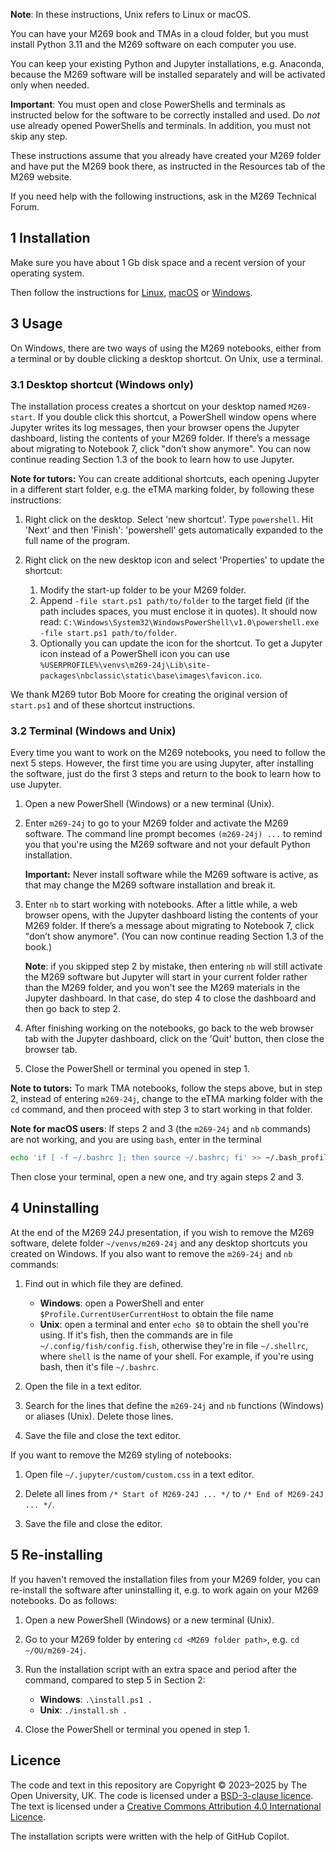 **Note**: In these instructions, Unix refers to Linux or macOS.

You can have your M269 book and TMAs in a cloud folder, but you must
install Python 3.11 and the M269 software on each computer you use.

You can keep your existing Python and Jupyter installations, e.g. Anaconda,
because the M269 software will be installed separately and will be activated
only when needed.

**Important**: You must open and close PowerShells and terminals as instructed below
for the software to be correctly installed and used.
Do _not_ use already opened PowerShells and terminals.
In addition, you must not skip any step.

These instructions assume that you already have created your M269 folder and
have put the M269 book there, as instructed in the Resources tab of the M269 website.

If you need help with the following instructions, ask in the M269 Technical Forum.

## 1 Installation

Make sure you have about 1 Gb disk space and a recent version of your operating system.

Then follow the instructions for [Linux](intsall-linux.md),
[macOS](install-mac.md) or [Windows](install-windows.md).

## 3 Usage

On Windows, there are two ways of using the M269 notebooks, either from a terminal
or by double clicking a desktop shortcut. On Unix, use a terminal.

### 3.1 Desktop shortcut (Windows only)

The installation process creates a shortcut on your desktop named `M269-start`.
If you double click this shortcut, a PowerShell window opens where Jupyter writes its log messages,
then your browser opens the Jupyter dashboard, listing the contents of your M269 folder.
If there’s a message about migrating to Notebook 7, click "don’t show anymore".
You can now continue reading Section 1.3 of the book to learn how to use Jupyter.

**Note for tutors:** You can create additional shortcuts, each opening Jupyter in
a different start folder, e.g. the eTMA marking folder, by following these instructions:

1. Right click on the desktop. Select 'new shortcut'. Type `powershell`.
   Hit 'Next' and then 'Finish': 'powershell' gets automatically expanded to the full name of the program.

2. Right click on the new desktop icon and select 'Properties' to update the shortcut:

   1. Modify the start-up folder to be your M269 folder.
   2. Append `-file start.ps1 path/to/folder` to the target field
      (if the path includes spaces, you must enclose it in quotes). It should now read:
      `C:\Windows\System32\WindowsPowerShell\v1.0\powershell.exe -file start.ps1 path/to/folder`.
   3. Optionally you can update the icon for the shortcut. To get a Jupyter icon
      instead of a PowerShell icon you can use
      `%USERPROFILE%\venvs\m269-24j\Lib\site-packages\nbclassic\static\base\images\favicon.ico`.

We thank M269 tutor Bob Moore for creating the original version of `start.ps1`
and of these shortcut instructions.

### 3.2 Terminal (Windows and Unix)

Every time you want to work on the M269 notebooks, you need to follow the next 5 steps.
However, the first time you are using Jupyter, after installing the software,
just do the first 3 steps and return to the book to learn how to use Jupyter.

1. Open a new PowerShell (Windows) or a new terminal (Unix).

2. Enter `m269-24j` to go to your M269 folder and activate the M269 software.
   The command line prompt becomes `(m269-24j) ...` to remind you that
   you're using the M269 software and not your default Python installation.

   **Important:** Never install software while the M269 software is active,
   as that may change the M269 software installation and break it.

3. Enter `nb` to start working with notebooks.
   After a little while, a web browser opens, with the Jupyter dashboard
   listing the contents of your M269 folder.
   If there’s a message about migrating to Notebook 7, click "don’t show anymore".
   (You can now continue reading Section 1.3 of the book.)

   **Note**: if you skipped step 2 by mistake,
   then entering `nb` will still activate the M269 software but
   Jupyter will start in your current folder rather than the M269 folder,
   and you won't see the M269 materials in the Jupyter dashboard.
   In that case, do step 4 to close the dashboard and then go back to step 2.

4. After finishing working on the notebooks, go back to the web browser tab with
   the Jupyter dashboard, click on the 'Quit' button, then close the browser tab.

5. Close the PowerShell or terminal you opened in step 1.

**Note to tutors:** To mark TMA notebooks, follow the steps above,
but in step 2, instead of entering `m269-24j`,
change to the eTMA marking folder with the `cd` command, and then
proceed with step 3 to start working in that folder.

**Note for macOS users**:
If steps 2 and 3 (the `m269-24j` and `nb` commands) are not working,
and you are using `bash`, enter in the terminal
 ```bash
 echo 'if [ -f ~/.bashrc ]; then source ~/.bashrc; fi' >> ~/.bash_profile
 ```
Then close your terminal, open a new one, and try again steps 2 and 3.

## 4 Uninstalling

At the end of the M269 24J presentation, if you wish to remove the M269 software,
delete folder `~/venvs/m269-24j` and any desktop shortcuts you created on Windows.
If you also want to remove the `m269-24j` and `nb` commands:

1. Find out in which file they are defined.
   - **Windows**: open a PowerShell and enter `$Profile.CurrentUserCurrentHost` to obtain the file name
   - **Unix**: open a terminal and enter `echo $0` to obtain the shell you're using.
     If it's fish, then the commands are in file `~/.config/fish/config.fish`,
     otherwise they're in file `~/.shellrc`, where `shell` is the name of your shell.
     For example, if you're using bash, then it's file `~/.bashrc`.

2. Open the file in a text editor.

3. Search for the lines that define the `m269-24j` and `nb`
   functions (Windows) or aliases (Unix). Delete those lines.

4. Save the file and close the text editor.

If you want to remove the M269 styling of notebooks:

1. Open file `~/.jupyter/custom/custom.css` in a text editor.

2. Delete all lines from `/* Start of M269-24J ... */` to `/* End of M269-24J ... */`.

3. Save the file and close the editor.

## 5 Re-installing

If you haven't removed the installation files from your M269 folder,
you can re-install the software after uninstalling it,
e.g. to work again on your M269 notebooks. Do as follows:

1. Open a new PowerShell (Windows) or a new terminal (Unix).

2. Go to your M269 folder by entering `cd <M269 folder path>`, e.g. `cd ~/OU/m269-24j`.

3. Run the installation script with an extra space and period after the command, compared to step 5 in Section 2:
   - **Windows**: `.\install.ps1 .`
   - **Unix**: `./install.sh .`

4. Close the PowerShell or terminal you opened in step 1.

## Licence

The code and text in this repository are
Copyright © 2023–2025 by The Open University, UK.
The code is licensed under a [BSD-3-clause licence](LICENCE).
The text is licensed under a
[Creative Commons Attribution 4.0 International Licence](http://creativecommons.org/licenses/by/4.0).

The installation scripts were written with the help of GitHub Copilot.